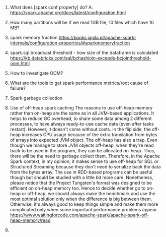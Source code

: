 1) What does [spark conf property] do?
A: https://spark.apache.org/docs/latest/configuration.html
2) How many partitions will be if we read 1GB file, 10 files which have 10 MB?
3) spark memory fraction
https://books.japila.pl/apache-spark-internals/configuration-properties/#sparkmemoryfraction
4) spark.sql.broadcast threshold - how size of the dataframe is calculated
https://kb.databricks.com/sql/bchashjoin-exceeds-bcjointhreshold-oom.html


5) How to investigate OOM?
6) What are the tools to get spark performance metrics/root cause of failure?
7) Spark garbage collection
8) Use of off-heap spark caching
The reasons to use off-heap memory rather than on-heap are the same as in all JVM-based applications. It helps to reduce GC overhead, to share some data among 2 different processes, to have always ready-to-use cache data (even after tasks restart). However, it doesn't come without costs. In the flip side, the off-heap increases CPU usage because of the extra translation from bytes of arrays into expected JVM object. The off-heap has also a trap. Even though we manage to store JVM objects off-heap, when they're read back to be used in the program, they can be allocated on-heap. Thus, there will be the need to garbage collect them. Therefore, in the Apache Spark context, in my opinion, it makes sense to use off-heap for SQL or Structured Streaming because they don't need to serialize back the data from the bytes array. The use in RDD-based programs can be useful though but should be studied with a little bit more care. Nonetheless, please notice that the Project Tungsten's format was designed to be efficient on on-heap memory too. Hence to decide whether go to on-heap or off-heap, we should always make the benchmark and use the most optimal solution only when the difference is big between them. Otherwise, it's always good to keep things simple and make them more complicated only when some important performance problems appear.
https://www.waitingforcode.com/apache-spark/apache-spark-off-heap-memory/read
9) 

